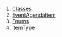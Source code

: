 1.  [Classes](models_events_event_agenda_item/#classes)
2.  [EventAgendaItem](models_events_event_agenda_item/EventAgendaItem-class.html)
3.  [Enums](models_events_event_agenda_item/#enums)
4.  [ItemType](models_events_event_agenda_item/ItemType.html)
